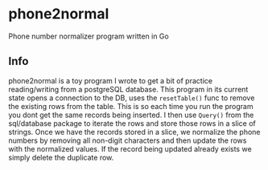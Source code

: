 # phone2normal
Phone number normalizer program written in Go

## Info 
phone2normal is a toy program I wrote to get a bit of practice reading/writing from a postgreSQL database. 
This program in its current state opens a connection to the DB, uses the ```resetTable()``` func to remove the existing rows from the table. 
This is so each time you run the program you dont get the same records being inserted. I then use ```Query()``` from the sql/database package to iterate the rows and store those rows in a slice of strings.
Once we have the records stored in a slice, we normalize the phone numbers by removing all non-digit characters and then update the rows with the normalized values.
If the record being updated already exists we simply delete the duplicate row.



